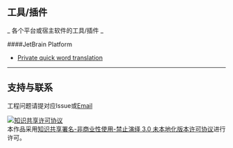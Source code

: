 ## 工具/插件

_ 各个平台或宿主软件的工具/插件 _

####JetBrain Platform

* [Private quick word translation](https://github.com/lauvinson/Private-quick-word-translation-for-IDEA)

---
## 支持与联系
工程问题请提对应Issue或[Email](mailto:wincentlauvinson@gmail.com)

<a rel="license" href="http://creativecommons.org/licenses/by-nc-nd/3.0/"><img alt="知识共享许可协议" style="border-width:0" src="https://i.creativecommons.org/l/by-nc-nd/3.0/88x31.png" /></a><br />本作品采用<a rel="license" href="http://creativecommons.org/licenses/by-nc-nd/3.0/">知识共享署名-非商业性使用-禁止演绎 3.0 未本地化版本许可协议</a>进行许可。
